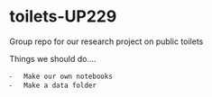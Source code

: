 # toilets-UP229
 Group repo for our research project on public toilets


Things we should do....

	⁃	Make our own notebooks
	⁃	Make a data folder

